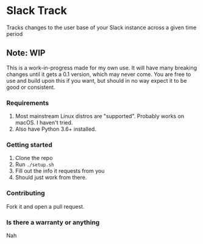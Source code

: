 # Slack Track
Tracks changes to the user base of your Slack instance across a given time period

## Note: WIP
This is a work-in-progress made for my own use. It will have many breaking changes until it gets a 0.1 version, which may never come.
You are free to use and build upon this if you want, but should in no way expect it to be good or consistent.

### Requirements
1. Most mainstream Linux distros are "supported". Probably works on macOS. I haven't tried.  
2. Also have Python 3.6+ installed.


### Getting started
1. Clone the repo  
2. Run `./setup.sh`  
3. Fill out the info it requests from you  
4. Should just work from there.


### Contributing
Fork it and open a pull request.


### Is there a warranty or anything
Nah


